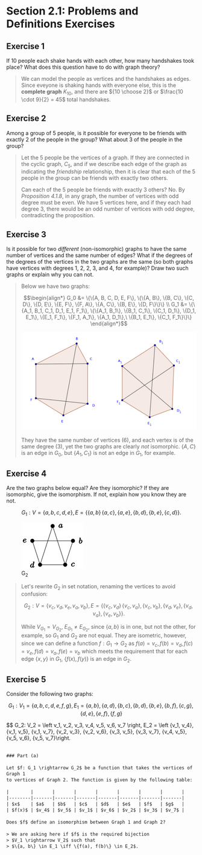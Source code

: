 # Section 2.1: Problems and Definitions Exercises


## Exercise 1

If 10 people each shake hands with each other, how many handshakes took place?
What does this question have to do with graph theory?

> We can model the people as vertices and the handshakes as edges. Since
> eveyone is shaking hands with everyone else, this is the **complete graph**
> $K_10$, and there are ${10 \choose 2}$ or
> $\frac{10 \cdot 9}{2} = 45$ total handshakes.


## Exercise 2

Among a group of 5 people, is it possible for everyone to be friends with
exactly 2 of the people in the group? What about 3 of the people in the group?

> Let the 5 people be the vertices of a graph.  If they are connected in the
> cyclic graph, $C_5$, and if we describe each edge of the graph as indicating
> the *friendship* relationship, then it is clear that each of the 5 people
> in the group can be friends with exactly two others.
>
> Can each of the 5 people be friends with exactly 3 others? No. By
> *Proposition 4.1.8*, in any graph, the number of vertices with odd degree
> must be even.  We have 5 vertices here, and if they each had degree 3, there
> would be an odd number of vertices with odd degree, contradicting the
> proposition.


## Exercise 3

Is it possible for two *different* (non-isomorphic) graphs to have the same
number of vertices and the same number of edges?  What if the degrees of the
degrees of the vertices in the two graphs are the same (so both graphs have
vertices with degrees 1, 2, 2, 3, and 4, for example)? Draw two such graphs
or explain why you can not.

> Below we have two graphs:
> ```math
> \begin{align*}
> G_0 &= \{\{A, B, C, D, E, F\}, \{\{A, B\}, \{B, C\}, \{C, D\}, \{D, E\},
> \{E, F\}, \{F, A\}, \{A, C\}, \{B, E\}, \{D, F\}\}\} \\
> G_1 &= \{\{A_1, B_1, C_1, D_1, E_1, F_1\}, \{\{A_1, B_1\}, \{B_1, C_1\},
> \{C_1, D_1\}, \{D_1, E_1\}, \{E_1, F_1\}, \{F_1, A_1\}, \{A_1, D_1\},\
> \{B_1, E_1\}, \{C_1, F_1\}\}\}
> \end{align*}
> ```
>  ![Non-isometric Graphs](illustrations/non-isometric_graphs.png)
>
> They have the same number of vertices (6), and each vertex is of the same
> degree (3), yet the two graphs are clearly *not* isomorphic. $\{A, C\}$ is
> an edge in $G_0$, but $\{A_1, C_1\}$ is not an edge in $G_1$, for example.


## Exercise 4

Are the two graphs below equal? Are they isomorphic? If they are isomorphic,
give the isomorphism. If not, explain how you know they are not.

$$
G_1: V = \{a, b, c, d, e\}, E = \{\{a, b\}\, \{a, c\}, \{a, e\}, \{b, d\},
         \{b, e\}, \{c, d\}\}.
$$

<figure>
<img src="illustrations/ex4.1.4g2.svg" alt="Graph 2">
<figcaption>
G<sub>2</sub>
</figcaption>
</figure>

> Let's rewrite $G_2$ in set notation, renaming the vertices to avoid
> confusion:
>
> $$ 
> G_2: V = \{v_c, v_d, v_e, v_a, v_b\}, E = \{\{v_c, v_d\}\, \{v_c, v_a\},
> \{v_c, v_b\}, \{v_d, v_e\}, \{v_d, v_a\}, \{v_e, v_b\}\}.
> $$ 
>
> While $V_{G_1} = V_{G_2}$, $E_{G_1} \neq E_{G_2}$, since $\{a, b\}$ is
> in one, but not the other, for example, so $G_1$ and $G_2$ are not equal.
> They are isometric, however, since we can define a function
> $f: G_1 \rightarrow G_2$ as 
> $f(a) = v_c, f(b) = v_d, f(c) = v_e, f(d) = v_a, f(e) = v_b$ which meets the
> requirement that for each edge $\{x, y\}$ in $G_1$,
> $\{f(x), f(y)\}$ is an edge in $G_2$.


## Exercise 5

Consider the following two graphs:

$$
G_1: V_1 = \{ a, b, c, d, e, f, g \},
E_1 = \left \{ a, b \}, \{ a, d \}, \{ b, c \}, \{b, d \},
\{ b, e \}, \{ b, f \}, \{ c, g \}, \{ d, e \}, \{ e, f \},
\{ f, g \} \right.
$$

$$
G_2: V_2 = \left v_1, v_2, v_3, v_4, v_5, v_6, v_7 \right,
E_2 = \left \{v_1, v_4\}, \{v_1, v_5\}, \{v_1, v_7\},
\{v_2, v_3\}, \{v_2, v_6\}, \{v_3, v_5\}, \{v_3, v_7\},
\{v_4, v_5\}, \{v_5, v_6\}, \{v_5, v_7\}\right.
```

### Part (a)

Let $f: G_1 \rightarrow G_2$ be a function that takes the vertices of Graph 1
to vertices of Graph 2. The function is given by the following table:

|        |       |       |       |       |       |       |       |
|--------|-------|-------|-------|-------|-------|-------|-------|
| $x$    | $a$   | $b$   | $c$   | $d$   | $e$   | $f$   | $g$   |
| $f(x)$ | $v_4$ | $v_5$ | $v_1$ | $v_6$ | $v_2$ | $v_3$ | $v_7$ |

Does $f$ define an isomorphism between Graph 1 and Graph 2?

> We are asking here if $f$ is the required bijection
> $V_1 \rightarrow V_2$ such that
> $\{a, b\} \in E_1 \iff \{f(a), f(b)\} \in E_2$.
